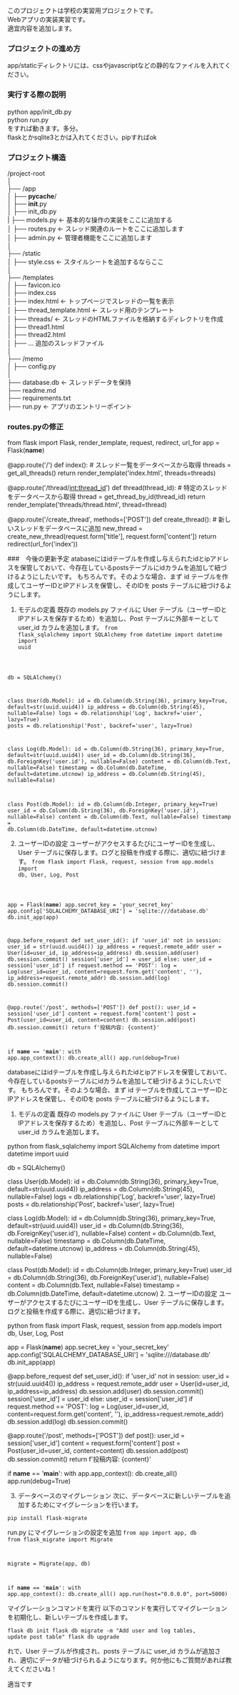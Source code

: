 このプロジェクトは学校の実習用プロジェクトです。<br>
Webアプリの実装実習です。<br>
適宜内容を追加します。

### プロジェクトの進め方
app/staticディレクトリには、cssやjavascriptなどの静的なファイルを入れてください。

### 実行する際の説明
python app/init_db.py　<br>
python run.py <br>
をすれば動きます。多分。<br>
flaskとかsqlite3とかは入れてください。pipすればok

### プロジェクト構造
/project-root<br>
│<br>
├── /app<br>
│   ├── __pycache__/<br>
│   ├── __init__.py<br>
│   ├── init_db.py<br>
|   ├── models.py  ← 基本的な操作の実装をここに追加する<br>
│   ├── routes.py  ← スレッド関連のルートをここに追加します<br>
│   ├── admin.py  ← 管理者機能をここに追加します<br>
│<br>
├── /static<br>
│   ├── style.css  ← スタイルシートを追加するならここ<br>
│<br>
├── /templates<br>
│   ├── favicon.ico<br>
│   ├── index.css<br>
│   ├── index.html  ← トップページでスレッドの一覧を表示<br>
│   ├── thread_template.html  ← スレッド用のテンプレート<br>
│   ├── threads/    ← スレッドのHTMLファイルを格納するディレクトリを作成<br>
│       ├── thread1.html<br>
│       ├── thread2.html<br>
│       ├── ... 追加のスレッドファイル<br>
│<br>
├── /memo<br>
│   ├── config.py<br>
│<br>
├── database.db  ← スレッドデータを保持<br>
├── readme.md<br>
├── requirements.txt<br>
├── run.py  ← アプリのエントリーポイント<br>

### routes.pyの修正
from flask import Flask, render_template, request, redirect, url_for
app = Flask(__name__)

@app.route('/')
def index():
    # スレッド一覧をデータベースから取得
    threads = get_all_threads()
    return render_template('index.html', threads=threads)

@app.route('/thread/<int:thread_id>')
def thread(thread_id):
    # 特定のスレッドをデータベースから取得
    thread = get_thread_by_id(thread_id)
    return render_template('threads/thread.html', thread=thread)

@app.route('/create_thread', methods=['POST'])
def create_thread():
    # 新しいスレッドをデータベースに追加
    new_thread = create_new_thread(request.form['title'], request.form['content'])
    return redirect(url_for('index'))

###　今後の更新予定
atabaseにはidテーブルを作成し与えられたidとipアドレスを保管しておいて、今存在しているpostsテーブルにidカラムを追加して紐づけるようにしたいです。
もちろんです。そのような場合、まず id テーブルを作成してユーザーIDとIPアドレスを保管し、そのIDを posts テーブルに紐づけるようにします。

1. モデルの定義
既存の models.py ファイルに User テーブル（ユーザーIDとIPアドレスを保存するため）を追加し、Post テーブルに外部キーとして user_id カラムを追加します。
<code>from flask_sqlalchemy import SQLAlchemy
from datetime import datetime
import uuid

db = SQLAlchemy()

class User(db.Model):
    id = db.Column(db.String(36), primary_key=True, default=str(uuid.uuid4))
    ip_address = db.Column(db.String(45), nullable=False)
    logs = db.relationship('Log', backref='user', lazy=True)
    posts = db.relationship('Post', backref='user', lazy=True)

class Log(db.Model):
    id = db.Column(db.String(36), primary_key=True, default=str(uuid.uuid4))
    user_id = db.Column(db.String(36), db.ForeignKey('user.id'), nullable=False)
    content = db.Column(db.Text, nullable=False)
    timestamp = db.Column(db.DateTime, default=datetime.utcnow)
    ip_address = db.Column(db.String(45), nullable=False)

class Post(db.Model):
    id = db.Column(db.Integer, primary_key=True)
    user_id = db.Column(db.String(36), db.ForeignKey('user.id'), nullable=False)
    content = db.Column(db.Text, nullable=False)
    timestamp = db.Column(db.DateTime, default=datetime.utcnow)</code>

2. ユーザーIDの設定
ユーザーがアクセスするたびにユーザーIDを生成し、User テーブルに保存します。ログと投稿を作成する際に、適切に紐づけます。
<code>from flask import Flask, request, session
from app.models import db, User, Log, Post

app = Flask(__name__)
app.secret_key = 'your_secret_key'
app.config['SQLALCHEMY_DATABASE_URI'] = 'sqlite:///database.db'
db.init_app(app)

@app.before_request
def set_user_id():
    if 'user_id' not in session:
        user_id = str(uuid.uuid4())
        ip_address = request.remote_addr
        user = User(id=user_id, ip_address=ip_address)
        db.session.add(user)
        db.session.commit()
        session['user_id'] = user_id
    else:
        user_id = session['user_id']
    if request.method == 'POST':
        log = Log(user_id=user_id, content=request.form.get('content', ''), ip_address=request.remote_addr)
        db.session.add(log)
        db.session.commit()

@app.route('/post', methods=['POST'])
def post():
    user_id = session['user_id']
    content = request.form['content']
    post = Post(user_id=user_id, content=content)
    db.session.add(post)
    db.session.commit()
    return f'投稿内容: {content}'

if __name__ == '__main__':
    with app.app_context():
        db.create_all()
    app.run(debug=True)</code>

databaseにはidテーブルを作成し与えられたidとipアドレスを保管しておいて、今存在しているpostsテーブルにidカラムを追加して紐づけるようにしたいです。
もちろんです。そのような場合、まず id テーブルを作成してユーザーIDとIPアドレスを保管し、そのIDを posts テーブルに紐づけるようにします。

1. モデルの定義
既存の models.py ファイルに User テーブル（ユーザーIDとIPアドレスを保存するため）を追加し、Post テーブルに外部キーとして user_id カラムを追加します。

python
from flask_sqlalchemy import SQLAlchemy
from datetime import datetime
import uuid

db = SQLAlchemy()

class User(db.Model):
    id = db.Column(db.String(36), primary_key=True, default=str(uuid.uuid4))
    ip_address = db.Column(db.String(45), nullable=False)
    logs = db.relationship('Log', backref='user', lazy=True)
    posts = db.relationship('Post', backref='user', lazy=True)

class Log(db.Model):
    id = db.Column(db.String(36), primary_key=True, default=str(uuid.uuid4))
    user_id = db.Column(db.String(36), db.ForeignKey('user.id'), nullable=False)
    content = db.Column(db.Text, nullable=False)
    timestamp = db.Column(db.DateTime, default=datetime.utcnow)
    ip_address = db.Column(db.String(45), nullable=False)

class Post(db.Model):
    id = db.Column(db.Integer, primary_key=True)
    user_id = db.Column(db.String(36), db.ForeignKey('user.id'), nullable=False)
    content = db.Column(db.Text, nullable=False)
    timestamp = db.Column(db.DateTime, default=datetime.utcnow)
2. ユーザーIDの設定
ユーザーがアクセスするたびにユーザーIDを生成し、User テーブルに保存します。ログと投稿を作成する際に、適切に紐づけます。

python
from flask import Flask, request, session
from app.models import db, User, Log, Post

app = Flask(__name__)
app.secret_key = 'your_secret_key'
app.config['SQLALCHEMY_DATABASE_URI'] = 'sqlite:///database.db'
db.init_app(app)

@app.before_request
def set_user_id():
    if 'user_id' not in session:
        user_id = str(uuid.uuid4())
        ip_address = request.remote_addr
        user = User(id=user_id, ip_address=ip_address)
        db.session.add(user)
        db.session.commit()
        session['user_id'] = user_id
    else:
        user_id = session['user_id']
    if request.method == 'POST':
        log = Log(user_id=user_id, content=request.form.get('content', ''), ip_address=request.remote_addr)
        db.session.add(log)
        db.session.commit()

@app.route('/post', methods=['POST'])
def post():
    user_id = session['user_id']
    content = request.form['content']
    post = Post(user_id=user_id, content=content)
    db.session.add(post)
    db.session.commit()
    return f'投稿内容: {content}'

if __name__ == '__main__':
    with app.app_context():
        db.create_all()
    app.run(debug=True)

3. データベースのマイグレーション
次に、データベースに新しいテーブルを追加するためにマイグレーションを行います。

<code>pip install flask-migrate
</code>

run.py にマイグレーションの設定を追加
<code>from app import app, db
from flask_migrate import Migrate

migrate = Migrate(app, db)

if __name__ == '__main__':
    with app.app_context():
        db.create_all()
    app.run(host="0.0.0.0", port=5000)
</code>

マイグレーションコマンドを実行
以下のコマンドを実行してマイグレーションを初期化し、新しいテーブルを作成します。

<code>flask db init
flask db migrate -m "Add user and log tables, update post table"
flask db upgrade
</code>

れで、User テーブルが作成され、posts テーブルに user_id カラムが追加され、適切にデータが紐づけられるようになります。何か他にもご質問があれば教えてくださいね！

適当です